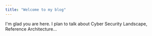 ```yaml
---
title: "Welcome to my blog"
---
```


I'm glad you are here. I plan to talk about Cyber Security Landscape, Reference Architecture...
